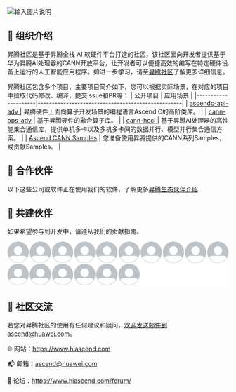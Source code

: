![输入图片说明](https://foruda.gitee.com/images/1732709982038009684/f1bee069_9519913.jpeg "首页banner.jpg")
## 🎯 组织介绍

昇腾社区是基于昇腾全栈 AI 软硬件平台打造的社区，该社区面向开发者提供基于华为昇腾AI处理器的CANN开放平台，让开发者可以便捷高效的编写在特定硬件设备上运行的人工智能应用程序。如进一步学习，请至[昇腾社区](https://www.hiascend.com/)了解更多详细信息。

昇腾社区包含多个项目，主要项目简介如下，您可以根据实际场景，在对应的项目中拉取代码修改、编译，提交issue和PR等：
| 公开项目                | 应用场景                                              |
|---------------------|---------------------------------------------------|
| [ascendc-api-adv ](https://gitee.com/ascend/ascendc-api-adv)    | 昇腾硬件上面向算子开发场景的编程语言Ascend C的高阶类库。                  |
| [cann-ops-adv](https://gitee.com/ascend/cann-ops-adv)           | 基于昇腾硬件的融合算子库。                                     |
| [cann-hccl ](https://gitee.com/ascend/cann-hccl)          | 基于昇腾AI处理器的高性能集合通信库，提供单机多卡以及多机多卡间的数据并行、模型并行集合通信方案。 |
| [Ascend CANN Samples](https://gitee.com/ascend/samples) | 您准备使用昇腾提供的CANN系列Samples，或贡献Samples。               |

## 🤝 合作伙伴

以下这些公司或软件正在使用我们的软件，了解更多[昇腾生态伙伴介绍](https://www.hiascend.com/ecosystem/ascendpartner)

## 👫 共建伙伴

如果希望参与到开发中，请遵从我们的贡献指南。

![输入图片说明](.gitee/%E8%B5%84%E6%BA%90%203-8.png)

## 📌 社区交流

若您对昇腾社区的使用有任何建议和疑问，欢迎发送邮件到ascend@huawei.com。

 :globe_with_meridians: 网站：https://www.hiascend.com

 :mailbox_with_mail: 邮箱：ascend@huawei.com

 :speech_balloon: 论坛：https://www.hiascend.com/forum/
